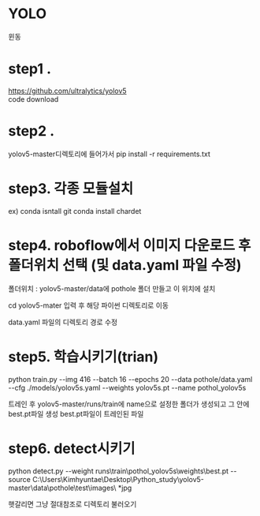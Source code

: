 # YOLO

윈동

# step1 . 
https://github.com/ultralytics/yolov5      
code download

# step2 . 
yolov5-master디렉토리에 들어가서 
pip install -r requirements.txt

# step3. 각종 모듈설치 
ex) 
conda isntall git
conda install chardet

# step4. roboflow에서 이미지 다운로드 후 폴더위치 선택 (및 data.yaml 파일 수정)
폴더위치 : yolov5-master/data에 pothole 폴더 만들고 이 위치에 설치

  cd yolov5-mater 입력 후 해당 파이썬 디렉토리로 이동

  data.yaml 파일의 디렉토리 경로 수정

 # step5. 학습시키기(trian)     
 python train.py --img 416 --batch 16 --epochs 20 --data pothole/data.yaml --cfg ./models/yolov5s.yaml --weights yolov5s.pt --name pothol_yolov5s

 트레인 후 yolov5-master/runs/train에 
 name으로 설정한 폴더가 생성되고 그 안에 best.pt파일 생성 
 best.pt파일이 트레인된 파일

# step6. detect시키기
python detect.py --weight runs\train\pothol_yolov5s\weights\best.pt --source C:\Users\Kimhyuntae\Desktop\Python_study\yolov5-master\data\pothole\test\images\ *jpg 

햇갈리면 그냥 절대참조로 디렉토리 불러오기 

 
